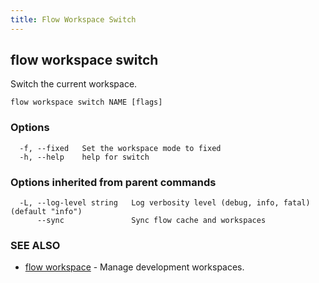 ```yaml
---
title: Flow Workspace Switch
---
```


## flow workspace switch

Switch the current workspace.

```
flow workspace switch NAME [flags]
```

### Options

```
  -f, --fixed   Set the workspace mode to fixed
  -h, --help    help for switch
```

### Options inherited from parent commands

```
  -L, --log-level string   Log verbosity level (debug, info, fatal) (default "info")
      --sync               Sync flow cache and workspaces
```

### SEE ALSO

* [flow workspace](flow_workspace.md)	 - Manage development workspaces.

